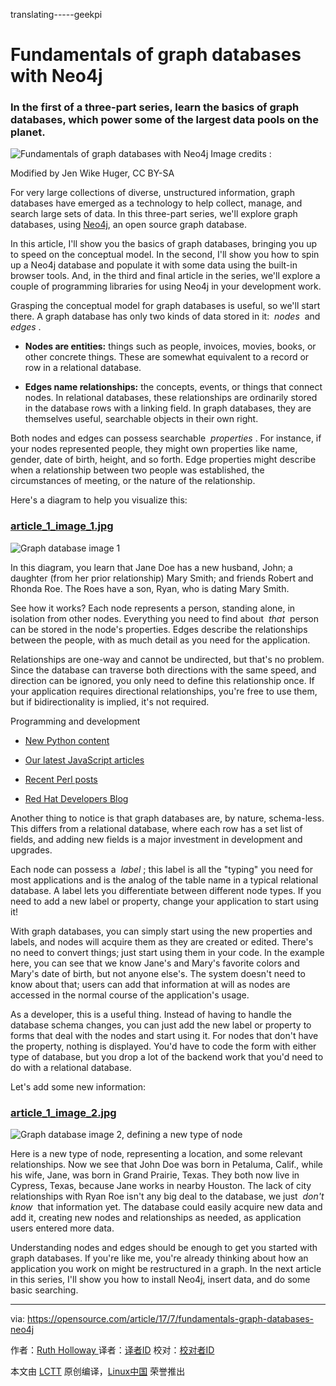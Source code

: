 translating-----geekpi

Fundamentals of graph databases with Neo4j
============================================================

### In the first of a three-part series, learn the basics of graph databases, which power some of the largest data pools on the planet.


![Fundamentals of graph databases with Neo4j](https://opensource.com/sites/default/files/styles/image-full-size/public/images/life/grasshopper_graph_lead.jpg?itok=X5QPAGYh "Fundamentals of graph databases with Neo4j")
Image credits : 

Modified by Jen Wike Huger, CC BY-SA

For very large collections of diverse, unstructured information, graph databases have emerged as a technology to help collect, manage, and search large sets of data. In this three-part series, we'll explore graph databases, using [Neo4j][9], an open source graph database.

In this article, I'll show you the basics of graph databases, bringing you up to speed on the conceptual model. In the second, I'll show you how to spin up a Neo4j database and populate it with some data using the built-in browser tools. And, in the third and final article in the series, we'll explore a couple of programming libraries for using Neo4j in your development work.

Grasping the conceptual model for graph databases is useful, so we'll start there. A graph database has only two kinds of data stored in it:  _nodes_  and  _edges_ .

*   **Nodes are entities:** things such as people, invoices, movies, books, or other concrete things. These are somewhat equivalent to a record or row in a relational database.

*   **Edges name relationships:** the concepts, events, or things that connect nodes. In relational databases, these relationships are ordinarily stored in the database rows with a linking field. In graph databases, they are themselves useful, searchable objects in their own right.

Both nodes and edges can possess searchable  _properties_ . For instance, if your nodes represented people, they might own properties like name, gender, date of birth, height, and so forth. Edge properties might describe when a relationship between two people was established, the circumstances of meeting, or the nature of the relationship.

Here's a diagram to help you visualize this:

### [article_1_image_1.jpg][5]

![Graph database image 1](https://opensource.com/sites/default/files/u128651/article_1_image_1.jpg "Graph database image 1")

In this diagram, you learn that Jane Doe has a new husband, John; a daughter (from her prior relationship) Mary Smith; and friends Robert and Rhonda Roe. The Roes have a son, Ryan, who is dating Mary Smith.

See how it works? Each node represents a person, standing alone, in isolation from other nodes. Everything you need to find about  _that_  person can be stored in the node's properties. Edges describe the relationships between the people, with as much detail as you need for the application.

Relationships are one-way and cannot be undirected, but that's no problem. Since the database can traverse both directions with the same speed, and direction can be ignored, you only need to define this relationship once. If your application requires directional relationships, you're free to use them, but if bidirectionality is implied, it's not required.

Programming and development

*   [New Python content][1]

*   [Our latest JavaScript articles][2]

*   [Recent Perl posts][3]

*   [Red Hat Developers Blog][4]

Another thing to notice is that graph databases are, by nature, schema-less. This differs from a relational database, where each row has a set list of fields, and adding new fields is a major investment in development and upgrades.

Each node can possess a  _label_ ; this label is all the "typing" you need for most applications and is the analog of the table name in a typical relational database. A label lets you differentiate between different node types. If you need to add a new label or property, change your application to start using it!

With graph databases, you can simply start using the new properties and labels, and nodes will acquire them as they are created or edited. There's no need to convert things; just start using them in your code. In the example here, you can see that we know Jane's and Mary's favorite colors and Mary's date of birth, but not anyone else's. The system doesn't need to know about that; users can add that information at will as nodes are accessed in the normal course of the application's usage.

As a developer, this is a useful thing. Instead of having to handle the database schema changes, you can just add the new label or property to forms that deal with the nodes and start using it. For nodes that don't have the property, nothing is displayed. You'd have to code the form with either type of database, but you drop a lot of the backend work that you'd need to do with a relational database.

Let's add some new information:

### [article_1_image_2.jpg][6]

![Graph database image 2, defining a new type of node](https://opensource.com/sites/default/files/u128651/article_1_image_2.jpg "Graph database image 2, defining a new type of node")

Here is a new type of node, representing a location, and some relevant relationships. Now we see that John Doe was born in Petaluma, Calif., while his wife, Jane, was born in Grand Prairie, Texas. They both now live in Cypress, Texas, because Jane works in nearby Houston. The lack of city relationships with Ryan Roe isn't any big deal to the database, we just  _don't know_  that information yet. The database could easily acquire new data and add it, creating new nodes and relationships as needed, as application users entered more data.

Understanding nodes and edges should be enough to get you started with graph databases. If you're like me, you're already thinking about how an application you work on might be restructured in a graph. In the next article in this series, I'll show you how to install Neo4j, insert data, and do some basic searching.

--------------------------------------------------------------------------------

via: https://opensource.com/article/17/7/fundamentals-graph-databases-neo4j

作者：[Ruth Holloway ][a]
译者：[译者ID](https://github.com/译者ID)
校对：[校对者ID](https://github.com/校对者ID)

本文由 [LCTT](https://github.com/LCTT/TranslateProject) 原创编译，[Linux中国](https://linux.cn/) 荣誉推出

[a]:https://opensource.com/users/druthb
[1]:https://opensource.com/tags/python?src=programming_resource_menu1
[2]:https://opensource.com/tags/javascript?src=programming_resource_menu2
[3]:https://opensource.com/tags/perl?src=programming_resource_menu3
[4]:https://developers.redhat.com/?intcmp=7016000000127cYAAQ&src=programming_resource_menu4
[5]:https://opensource.com/file/363056
[6]:https://opensource.com/file/363061
[7]:https://opensource.com/article/17/7/fundamentals-graph-databases-neo4j?rate=QlLa3Y_1alHoy77MX2w69IZN5nYBJZrkZ0b2F_0wH_A
[8]:https://opensource.com/user/36051/feed
[9]:https://neo4j.com/
[10]:https://opensource.com/users/druthb
[11]:https://opensource.com/users/druthb
